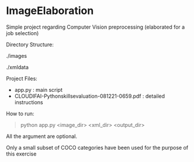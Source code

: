 # ImageElaboration
Simple project regarding Computer Vision preprocessing (elaborated for a job selection)

Directory Structure:

./images

./xmldata

Project Files:
- app.py : main script
- CLOUDIFAI-Pythonskillsevaluation-081221-0659.pdf : detailed instructions

How to run:

> python app.py <image_dir> <xml_dir> <output_dir>

All the argument are optional.

Only a small subset of COCO categories have been used for the purpose of this exercise

